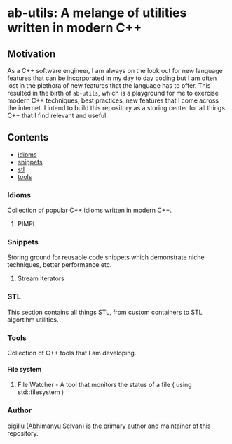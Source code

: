 # ab-utils: A melange of utilities written in modern C++

## Motivation
As a C++ software engineer, I am always on the look out for new language features that can be incorporated in my day to day coding but I am often lost in the plethora of new features that the language has to offer. This resulted in the birth of `ab-utils`, which is a playground for me to exercise modern C++ techniques, best practices, new features that I come across the internet. I intend to build this repository as a storing center for all things C++ that I find relevant and useful.


## Contents
- [idioms](###Idioms)
- [snippets](###Snippets)
- [stl](###STL)
- [tools](#Tools)


### Idioms

Collection of popular C++ idioms written in modern C++.

1. PIMPL

### Snippets

Storing ground for reusable code snippets which demonstrate niche techniques, better performance etc.

1. Stream Iterators

### STL
This section contains all things STL, from custom containers to STL algortihm utilities.


### Tools
Collection of C++ tools that I am developing.

#### File system
1. File Watcher - A tool that monitors the status of a file ( using std::filesystem )


### Author
bigillu (Abhimanyu Selvan) is the primary author and maintainer of this repository.